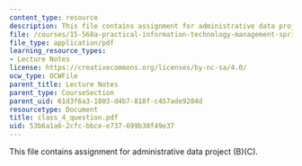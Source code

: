 ```yaml
---
content_type: resource
description: This file contains assignment for administrative data project (B)(C).
file: /courses/15-568a-practical-information-technology-management-spring-2005/53b6a1a62cfcbbcee737699b38f49e37_class_4_question.pdf
file_type: application/pdf
learning_resource_types:
- Lecture Notes
license: https://creativecommons.org/licenses/by-nc-sa/4.0/
ocw_type: OCWFile
parent_title: Lecture Notes
parent_type: CourseSection
parent_uid: 61d3f6a3-1803-d4b7-818f-c457ade9284d
resourcetype: Document
title: class_4_question.pdf
uid: 53b6a1a6-2cfc-bbce-e737-699b38f49e37
---
```

This file contains assignment for administrative data project (B)(C).